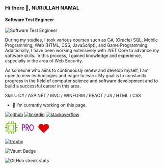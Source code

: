### Hi there 👋, NURULLAH NAMAL
#### Software Test Engineer
![Software Test Engineer](https://intellitect.com/wp-content/uploads/2021/03/NET-Essential-C-Sharp-9-banner.png)

During my studies, I took various courses such as C#, (Oracle) SQL, Mobile Programming, Web (HTML, CSS, JavaScript), and Game Programming. Additionally, I have been working extensively with .NET Core to advance my software skills. In this process, I gained knowledge and experience, especially in the area of Web Security.

As someone who aims to continuously renew and develop myself, I am open to new technologies and eager to learn. My goal is to constantly progress in the field of computer science and software development and to build a successful career in this area.

Skills: C# / ASP.NET / MVC / WINFORM / REACT / JS / HTML / CSS

- 🔭 I’m currently working on this page. 


[<img src='https://cdn.jsdelivr.net/npm/simple-icons@3.0.1/icons/github.svg' alt='github' height='40'>](https://github.com/https://github.com/nurullahnamal)  [<img src='https://cdn.jsdelivr.net/npm/simple-icons@3.0.1/icons/linkedin.svg' alt='linkedin' height='40'>](https://www.linkedin.com/in/https://www.linkedin.com/in/nurullahnamal//)  [<img src='https://cdn.jsdelivr.net/npm/simple-icons@3.0.1/icons/stackoverflow.svg' alt='stackoverflow' height='40'>](https://stackoverflow.com/users/https://stackoverflow.com/users/26919910/nurullah-namal)  

<a href='https://docs.github.com/en/developers'><img src='https://raw.githubusercontent.com/acervenky/animated-github-badges/master/assets/devbadge.gif' width='40' height='40'></a> <a href='https://github.com/pricing'><img src='https://raw.githubusercontent.com/acervenky/animated-github-badges/master/assets/pro.gif' width='40' height='40'></a> <a href='https://docs.github.com/en/github/supporting-the-open-source-community-with-github-sponsors'><img src='https://raw.githubusercontent.com/acervenky/animated-github-badges/master/assets/sponsorbadge.gif' width='35' height='35'></a> 

[![trophy](https://github-profile-trophy.vercel.app/?username=https://github.com/nurullahnamal)](https://github.com/ryo-ma/github-profile-trophy)

![Vaunt Badge](https://api.vaunt.dev/v1/github/entities/https://github.com/nurullahnamal/contributions?format=svg&private=true)  

![GitHub streak stats](https://streak-stats.demolab.com/?user=https://github.com/nurullahnamal)  

